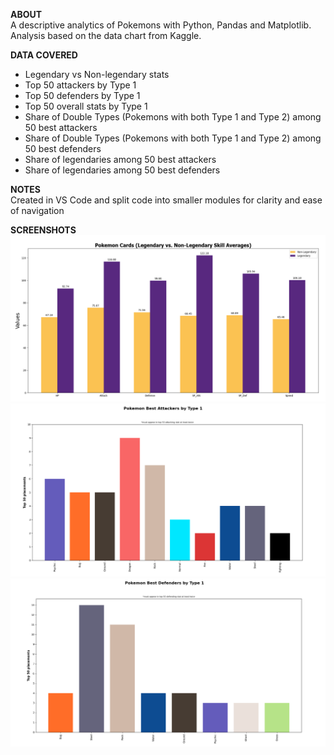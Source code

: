 
<strong>ABOUT</strong><br>
A descriptive analytics of Pokemons with Python, Pandas and Matplotlib. Analysis based on the data chart from Kaggle.

<strong>DATA COVERED</strong><br>
- Legendary vs Non-legendary stats
- Top 50 attackers by Type 1
- Top 50 defenders by Type 1
- Top 50 overall stats by Type 1
- Share of Double Types (Pokemons with both Type 1 and Type 2) among 50 best attackers
- Share of Double Types (Pokemons with both Type 1 and Type 2) among 50 best defenders
- Share of legendaries among 50 best attackers
- Share of legendaries among 50 best defenders 

<strong>NOTES</strong><br>
Created in VS Code and split code into smaller modules for clarity and ease of navigation 

<strong>SCREENSHOTS</strong>
<img src="./assets/pokemon_legendary.png" />
<img src="./assets/best_attackers_by_type.png" />
<img src="./assets/best_defenders_by_type.png" />